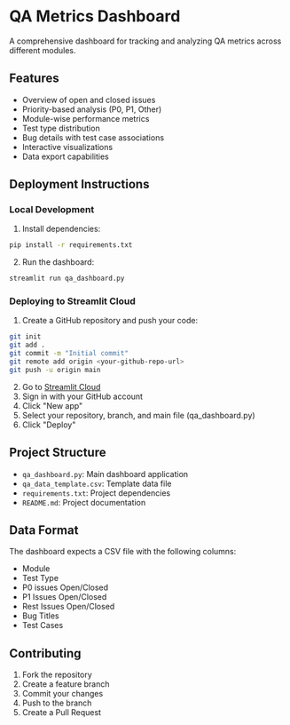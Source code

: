 # QA Metrics Dashboard

A comprehensive dashboard for tracking and analyzing QA metrics across different modules.

## Features

- Overview of open and closed issues
- Priority-based analysis (P0, P1, Other)
- Module-wise performance metrics
- Test type distribution
- Bug details with test case associations
- Interactive visualizations
- Data export capabilities

## Deployment Instructions

### Local Development

1. Install dependencies:
```bash
pip install -r requirements.txt
```

2. Run the dashboard:
```bash
streamlit run qa_dashboard.py
```

### Deploying to Streamlit Cloud

1. Create a GitHub repository and push your code:
```bash
git init
git add .
git commit -m "Initial commit"
git remote add origin <your-github-repo-url>
git push -u origin main
```

2. Go to [Streamlit Cloud](https://streamlit.io/cloud)
3. Sign in with your GitHub account
4. Click "New app"
5. Select your repository, branch, and main file (qa_dashboard.py)
6. Click "Deploy"

## Project Structure

- `qa_dashboard.py`: Main dashboard application
- `qa_data_template.csv`: Template data file
- `requirements.txt`: Project dependencies
- `README.md`: Project documentation

## Data Format

The dashboard expects a CSV file with the following columns:
- Module
- Test Type
- P0 issues Open/Closed
- P1 Issues Open/Closed
- Rest Issues Open/Closed
- Bug Titles
- Test Cases

## Contributing

1. Fork the repository
2. Create a feature branch
3. Commit your changes
4. Push to the branch
5. Create a Pull Request
